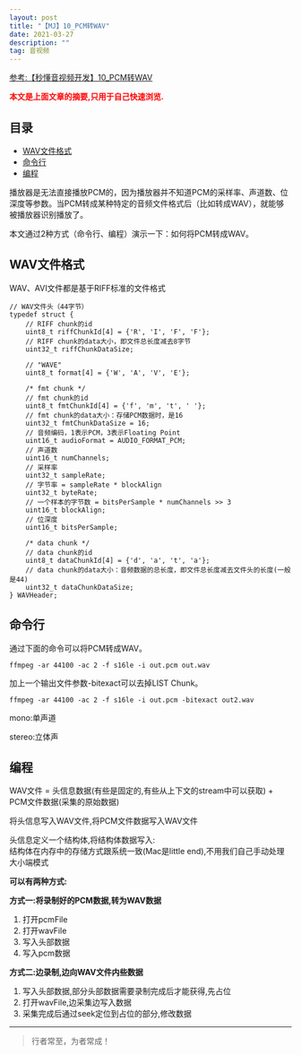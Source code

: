 ```yaml
---
layout: post
title: "【MJ】10_PCM转WAV"
date: 2021-03-27
description: ""
tag: 音视频
---
```



[参考:【秒懂音视频开发】10_PCM转WAV](https://www.cnblogs.com/mjios/p/14582270.html)

<span style="font-weight:bold;color:red;">本文是上面文章的摘要,只用于自己快速浏览.</span>


## 目录

* [WAV文件格式](#content1)
* [命令行](#content2)
* [编程](#content3)



播放器是无法直接播放PCM的，因为播放器并不知道PCM的采样率、声道数、位深度等参数。当PCM转成某种特定的音频文件格式后（比如转成WAV），就能够被播放器识别播放了。

本文通过2种方式（命令行、编程）演示一下：如何将PCM转成WAV。

<!-- ************************************************ -->
## <a id="content1"></a>WAV文件格式


WAV、AVI文件都是基于RIFF标准的文件格式

```
// WAV文件头（44字节）
typedef struct {
    // RIFF chunk的id
    uint8_t riffChunkId[4] = {'R', 'I', 'F', 'F'};
    // RIFF chunk的data大小，即文件总长度减去8字节
    uint32_t riffChunkDataSize;

    // "WAVE"
    uint8_t format[4] = {'W', 'A', 'V', 'E'};

    /* fmt chunk */
    // fmt chunk的id
    uint8_t fmtChunkId[4] = {'f', 'm', 't', ' '};
    // fmt chunk的data大小：存储PCM数据时，是16
    uint32_t fmtChunkDataSize = 16;
    // 音频编码，1表示PCM，3表示Floating Point
    uint16_t audioFormat = AUDIO_FORMAT_PCM;
    // 声道数
    uint16_t numChannels;
    // 采样率
    uint32_t sampleRate;
    // 字节率 = sampleRate * blockAlign
    uint32_t byteRate;
    // 一个样本的字节数 = bitsPerSample * numChannels >> 3
    uint16_t blockAlign;
    // 位深度
    uint16_t bitsPerSample;

    /* data chunk */
    // data chunk的id
    uint8_t dataChunkId[4] = {'d', 'a', 't', 'a'};
    // data chunk的data大小：音频数据的总长度，即文件总长度减去文件头的长度(一般是44)
    uint32_t dataChunkDataSize;
} WAVHeader;
``` 


<!-- ************************************************ -->
## <a id="content2"></a>命令行

通过下面的命令可以将PCM转成WAV。

```
ffmpeg -ar 44100 -ac 2 -f s16le -i out.pcm out.wav
```

加上一个输出文件参数-bitexact可以去掉LIST Chunk。

```
ffmpeg -ar 44100 -ac 2 -f s16le -i out.pcm -bitexact out2.wav
```

mono:单声道     

stereo:立体声      


<!-- ************************************************ -->
## <a id="content3"></a>编程

WAV文件 = 头信息数据(有些是固定的,有些从上下文的stream中可以获取) + PCM文件数据(采集的原始数据)

将头信息写入WAV文件,将PCM文件数据写入WAV文件

头信息定义一个结构体,将结构体数据写入:      
结构体在内存中的存储方式跟系统一致(Mac是little end),不用我们自己手动处理大小端模式   

**可以有两种方式:**

**方式一:将录制好的PCM数据,转为WAV数据**

1. 打开pcmFile
2. 打开wavFile
3. 写入头部数据
4. 写入pcm数据



**方式二:边录制,边向WAV文件内些数据**

1. 写入头部数据,部分头部数据需要录制完成后才能获得,先占位
2. 打开wavFile,边采集边写入数据
3. 采集完成后通过seek定位到占位的部分,修改数据



----------
>  行者常至，为者常成！


